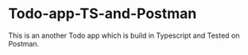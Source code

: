 # Todo-app-TS-and-Postman
This is an another Todo app which is build in Typescript and Tested on Postman.
